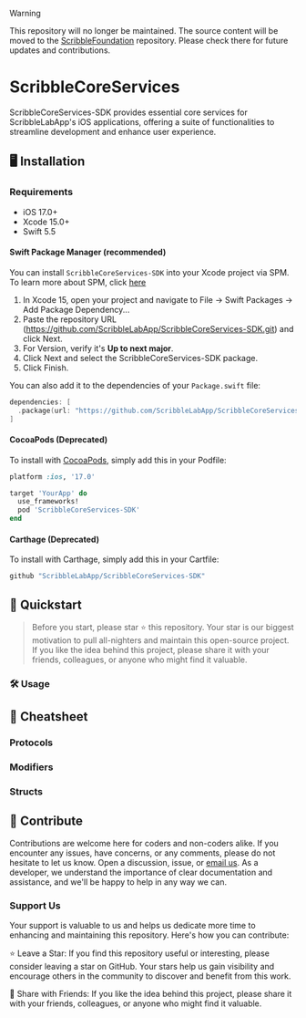 > [!WARNING]
> This repository will no longer be maintained. The source content will be moved to the [ScribbleFoundation](https://github.com/ScribbleLabApp/ScribbleFoundation) repository. Please check there for future updates and contributions.

# ScribbleCoreServices

ScribbleCoreServices-SDK provides essential core services for ScribbleLabApp's iOS applications, offering a suite of functionalities to streamline development and enhance user experience.

## 🖥️ Installation
### Requirements
- iOS 17.0+
- Xcode 15.0+
- Swift 5.5

#### Swift Package Manager (recommended)

You can install `ScribbleCoreServices-SDK` into your Xcode project via SPM. To learn more about SPM, click [here](https://swift.org/package-manager/)

1. In Xcode 15, open your project and navigate to File → Swift Packages → Add Package Dependency...
2. Paste the repository URL (https://github.com/ScribbleLabApp/ScribbleCoreServices-SDK.git) and click Next.
3. For Version, verify it's **Up to next major**.
4. Click Next and select the ScribbleCoreServices-SDK package.
5. Click Finish.

You can also add it to the dependencies of your `Package.swift` file:
```swift
dependencies: [
  .package(url: "https://github.com/ScribbleLabApp/ScribbleCoreServices-SDK.git", .upToNextMajor(from: "0.1.0"))
]
```

#### CocoaPods (Deprecated)

To install with [CocoaPods](http://cocoapods.org/), simply add this in your Podfile:

```ruby
platform :ios, '17.0'

target 'YourApp' do
  use_frameworks!
  pod 'ScribbleCoreServices-SDK'
end
```

#### Carthage (Deprecated)

To install with Carthage, simply add this in your Cartfile:

```ruby
github "ScribbleLabApp/ScribbleCoreServices-SDK"
```

## 🚀 Quickstart
> Before you start, please star ⭐️ this repository. Your star is our biggest motivation to pull all-nighters and maintain this open-source project. If you like the idea behind this project, please share it with your friends, colleagues, or anyone who might find it valuable.

### 🛠️ Usage

## 📖 Cheatsheet

### Protocols

### Modifiers

### Structs

## 💪 Contribute

Contributions are welcome here for coders and non-coders alike. If you encounter any issues, have concerns, or any comments, please do not hesitate to let us know. Open a discussion, issue, or [email us](scribblelabapp.dev@gmail.com). As a developer, we understand the importance of clear documentation and assistance, and we'll be happy to help in any way we can.

### Support Us
Your support is valuable to us and helps us dedicate more time to enhancing and maintaining this repository. Here's how you can contribute:

⭐️ Leave a Star: If you find this repository useful or interesting, please consider leaving a star on GitHub. Your stars help us gain visibility and encourage others in the community to discover and benefit from this work.

📲 Share with Friends: If you like the idea behind this project, please share it with your friends, colleagues, or anyone who might find it valuable.

